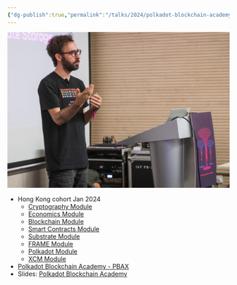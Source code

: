 ```yaml
---
{"dg-publish":true,"permalink":"/talks/2024/polkadot-blockchain-academy-hong-kong/","contentClasses":"img pba image-grid","created":"2024-06-27T18:30:02.063+02:00","updated":"2024-12-05T11:14:30.821+01:00"}
---
```


![Screenshot 2024-07-18 at 15.16.22.png](/img/user/resources/Screenshot%202024-07-18%20at%2015.16.22.png)

- Hong Kong cohort Jan 2024
	- [Cryptography Module](https://www.youtube.com/playlist?list=PL-w_i5kwVqblgwQfXbR-n8pC1QE1IaxBZ)
	- [Economics Module](https://youtube.com/playlist?list=PL-w_i5kwVqbn6GDAHq4uzhpDLPY1Ay8zO&si=BR5T3XKguKR0tygN)
	- [Blockchain Module](https://www.youtube.com/playlist?list=PL-w_i5kwVqbmZ2p5b2Ml-Q410J_vy-pXR)
	- [Smart Contracts Module](https://www.youtube.com/playlist?list=PL-w_i5kwVqblMeWrQCAlWBpt-8wSmLRtc)
	- [Substrate Module](https://www.youtube.com/playlist?list=PL-w_i5kwVqbkRmfDn5nzeuU1S_FFW8dDg)
	- [FRAME Module](https://www.youtube.com/playlist?list=PL-w_i5kwVqbni1Ch2j_RwTIXiB-bwnYqq)
	- [Polkadot Module](https://www.youtube.com/playlist?list=PL-w_i5kwVqbn3HCZDHg6P5UCx8P2tF6-M)
	- [XCM Module](https://www.youtube.com/playlist?list=PL-w_i5kwVqbmHkxS_mJTfXdCZnXKF5lDP)
- [Polkadot Blockchain Academy - PBAX](https://pbax.polkadot.academy/)
- Slides: [Polkadot Blockchain Academy](https://polkadot-blockchain-academy.github.io/pba-content/)

